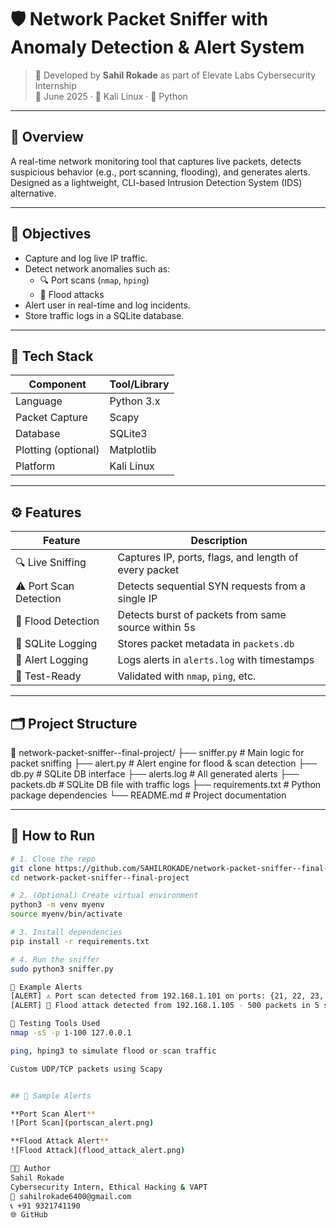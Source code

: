 # 🛡️ Network Packet Sniffer with Anomaly Detection & Alert System

> 💼 Developed by **Sahil Rokade** as part of Elevate Labs Cybersecurity Internship  
> 📅 June 2025 · 🔐 Kali Linux · 🐍 Python

---

## 📌 Overview

A real-time network monitoring tool that captures live packets, detects suspicious behavior (e.g., port scanning, flooding), and generates alerts. Designed as a lightweight, CLI-based Intrusion Detection System (IDS) alternative.

---

## 🎯 Objectives

- Capture and log live IP traffic.
- Detect network anomalies such as:
  - 🔍 Port scans (`nmap`, `hping`)
  - 🚨 Flood attacks
- Alert user in real-time and log incidents.
- Store traffic logs in a SQLite database.

---

## 🧰 Tech Stack

| Component        | Tool/Library        |
|------------------|---------------------|
| Language         | Python 3.x          |
| Packet Capture   | Scapy               |
| Database         | SQLite3             |
| Plotting (optional) | Matplotlib        |
| Platform         | Kali Linux          |

---

## ⚙️ Features

| Feature             | Description |
|---------------------|-------------|
| 🔍 Live Sniffing    | Captures IP, ports, flags, and length of every packet |
| ⚠ Port Scan Detection | Detects sequential SYN requests from a single IP |
| 🚨 Flood Detection  | Detects burst of packets from same source within 5s |
| 📂 SQLite Logging   | Stores packet metadata in `packets.db` |
| 📝 Alert Logging    | Logs alerts in `alerts.log` with timestamps |
| 🧪 Test-Ready       | Validated with `nmap`, `ping`, etc. |

---

## 🗂️ Project Structure
📁 network-packet-sniffer--final-project/
├── sniffer.py # Main logic for packet sniffing
├── alert.py # Alert engine for flood & scan detection
├── db.py # SQLite DB interface
├── alerts.log # All generated alerts
├── packets.db # SQLite DB file with traffic logs
├── requirements.txt # Python package dependencies
└── README.md # Project documentation

---

## 🚀 How to Run

```bash
# 1. Clone the repo
git clone https://github.com/SAHILROKADE/network-packet-sniffer--final-project.git
cd network-packet-sniffer--final-project

# 2. (Optional) Create virtual environment
python3 -m venv myenv
source myenv/bin/activate

# 3. Install dependencies
pip install -r requirements.txt

# 4. Run the sniffer
sudo python3 sniffer.py

🔐 Example Alerts
[ALERT] ⚠ Port scan detected from 192.168.1.101 on ports: {21, 22, 23, ...}
[ALERT] 🚨 Flood attack detected from 192.168.1.105 - 500 packets in 5 seconds

🧪 Testing Tools Used
nmap -sS -p 1-100 127.0.0.1

ping, hping3 to simulate flood or scan traffic

Custom UDP/TCP packets using Scapy


## 📸 Sample Alerts

**Port Scan Alert**
![Port Scan](portscan_alert.png)

**Flood Attack Alert**
![Flood Attack](flood_attack_alert.png)

👨‍💻 Author
Sahil Rokade
Cybersecurity Intern, Ethical Hacking & VAPT
📧 sahilrokade6400@gmail.com
📞 +91 9321741190
🌐 GitHub
